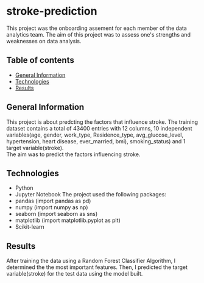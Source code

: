 # stroke-prediction
This project was the onboarding assement for each member of the data analytics team. The aim of this project was to assess one's strengths and weaknesses on data analysis.

## Table of contents
* [General Information](#General-information)
* [Technologies](#technologies)
* [Results](#results)

## General Information
This project is about predcting the factors that influence stroke. The training dataset contains a total of 43400 entries with 12 columns, 10 independent variables(age, gender, work_type, Residence_type, avg_glucose_level, hypertension, heart disease, ever_married, bmi), smoking_status) and 1 target variable(stroke).  
The aim was to predict the factors influencing stroke.

## Technologies
* Python 
* Jupyter Notebook
The project used the following packages:
* pandas (import pandas as pd)
* numpy (import numpy as np)
* seaborn (import seaborn as sns)
* matplotlib (import matplotlib.pyplot as plt)
* Scikit-learn

## Results
After training the data using a Random Forest Classifier Algorithm, I determined the the most important features. Then, I predicted the target variable(stroke) for the test data using the model built.
